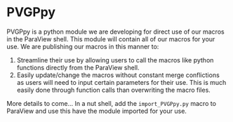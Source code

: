 # PVGPpy
PVGPpy is a python module we are developing for direct use of our macros in the ParaView shell. This module will contain all of our macros for your use. We are publishing our macros in this manner to:

1. Streamline their use by allowing users to call the macros like python functions directly from the ParaView shell.
2. Easily update/change the macros without constant merge conflictions as users will need to input certain parameters for their use. This is much easily done through function calls than overwriting the macro files.

More details to come... In a nut shell, add the `import_PVGPpy.py` macro to ParaView and use this have the module imported for your use.
